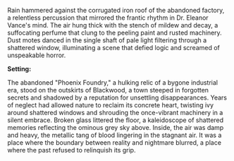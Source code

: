Rain hammered against the corrugated iron roof of the abandoned factory, a relentless percussion that mirrored the frantic rhythm in Dr. Eleanor Vance's mind.  The air hung thick with the stench of mildew and decay, a suffocating perfume that clung to the peeling paint and rusted machinery.  Dust motes danced in the single shaft of pale light filtering through a shattered window, illuminating a scene that defied logic and screamed of unspeakable horror.

**Setting:**

The abandoned "Phoenix Foundry," a hulking relic of a bygone industrial era, stood on the outskirts of Blackwood, a town steeped in forgotten secrets and shadowed by a reputation for unsettling disappearances.  Years of neglect had allowed nature to reclaim its concrete heart, twisting ivy around shattered windows and shrouding the once-vibrant machinery in a silent embrace.  Broken glass littered the floor, a kaleidoscope of shattered memories reflecting the ominous grey sky above.  Inside, the air was damp and heavy, the metallic tang of blood lingering in the stagnant air.  It was a place where the boundary between reality and nightmare blurred, a place where the past refused to relinquish its grip.
